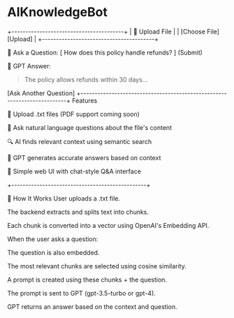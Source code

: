 # AIKnowledgeBot

+----------------------------------------+
| 📂 Upload File                         |
| [Choose File] [Upload]                |
+----------------------------------------+

💬 Ask a Question:
[ How does this policy handle refunds? ] (Submit)

🧠 GPT Answer:
> The policy allows refunds within 30 days...

[Ask Another Question]
+-------------------------------------------------------------------------+
Features

📂 Upload .txt files (PDF support coming soon)

💬 Ask natural language questions about the file's content

🔍 AI finds relevant context using semantic search

🧠 GPT generates accurate answers based on context

🧾 Simple web UI with chat-style Q&A interface

+------------------------------------------------+

📂 How It Works
User uploads a .txt file.

The backend extracts and splits text into chunks.

Each chunk is converted into a vector using OpenAI's Embedding API.

When the user asks a question:

The question is also embedded.

The most relevant chunks are selected using cosine similarity.

A prompt is created using these chunks + the question.

The prompt is sent to GPT (gpt-3.5-turbo or gpt-4).

GPT returns an answer based on the context and question.

